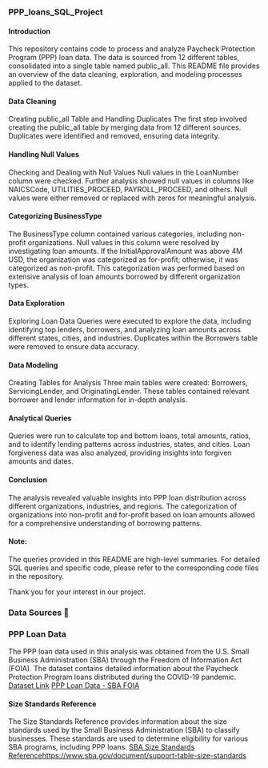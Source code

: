 ### PPP_loans_SQL_Project

#### Introduction
This repository contains code to process and analyze Paycheck Protection Program (PPP) loan data. The data is sourced from 12 different tables, consolidated into a single table named public_all. This README file provides an overview of the data cleaning, exploration, and modeling processes applied to the dataset.

#### Data Cleaning
Creating public_all Table and Handling Duplicates
The first step involved creating the public_all table by merging data from 12 different sources. Duplicates were identified and removed, ensuring data integrity.

#### Handling Null Values
Checking and Dealing with Null Values
Null values in the LoanNumber column were checked. 
Further analysis showed null values in columns like NAICSCode, UTILITIES_PROCEED, PAYROLL_PROCEED, and others. Null values were either removed or replaced with zeros for meaningful analysis.

#### Categorizing BusinessType
The BusinessType column contained various categories, including non-profit organizations. Null values in this column were resolved by investigating loan amounts. If the InitialApprovalAmount was above 4M USD, the organization was categorized as for-profit; otherwise, it was categorized as non-profit. This categorization was performed based on extensive analysis of loan amounts borrowed by different organization types.

#### Data Exploration 
Exploring Loan Data
Queries were executed to explore the data, including identifying top lenders, borrowers, and analyzing loan amounts across different states, cities, and industries. Duplicates within the Borrowers table were removed to ensure data accuracy.

#### Data Modeling
Creating Tables for Analysis
Three main tables were created: Borrowers, ServicingLender, and OriginatingLender. These tables contained relevant borrower and lender information for in-depth analysis.

#### Analytical Queries
Queries were run to calculate top and bottom loans, total amounts, ratios, and to identify lending patterns across industries, states, and cities. Loan forgiveness data was also analyzed, providing insights into forgiven amounts and dates.

#### Conclusion
The analysis revealed valuable insights into PPP loan distribution across different organizations, industries, and regions. The categorization of organizations into non-profit and for-profit based on loan amounts allowed for a comprehensive understanding of borrowing patterns.

#### Note:
The queries provided in this README are high-level summaries. For detailed SQL queries and specific code, please refer to the corresponding code files in the repository.

Thank you for your interest in our project.
### Data Sources 🔗
### PPP Loan Data
The PPP loan data used in this analysis was obtained from the U.S. Small Business Administration (SBA) through the Freedom of Information Act (FOIA). The dataset contains detailed information about the Paycheck Protection Program loans distributed during the COVID-19 pandemic.
[Dataset Link](https://data.sba.gov/dataset/ppp-foia)
[PPP Loan Data - SBA FOIA]()

#### Size Standards Reference
The Size Standards Reference provides information about the size standards used by the Small Business Administration (SBA) to classify businesses. These standards are used to determine eligibility for various SBA programs, including PPP loans.
[SBA Size Standards Reference](https://www.sba.gov/document/support-table-size-standards)https://www.sba.gov/document/support-table-size-standards



